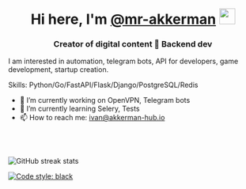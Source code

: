 <h1 align="center">Hi here, I'm <a href="https://daniilshat.ru/" target="_blank">@mr-akkerman</a>
<img src="https://github.com/blackcater/blackcater/raw/main/images/Hi.gif" height="32"/></h1>
<h3 align="center">Creator of digital content 📲 Backend dev</h3>

I am interested in automation, telegram bots, API for developers, game development, startup creation.

Skills: Python/Go/FastAPI/Flask/Django/PostgreSQL/Redis

- 🔭 I’m currently working on OpenVPN, Telegram bots 
- 🌱 I’m currently learning Selery, Tests 
- 📫 How to reach me: ivan@akkerman-hub.io 

<br><br><br>
![GitHub streak stats](https://streak-stats.demolab.com/?user=mr-akkerman)  


[![Code style: black](https://img.shields.io/badge/code%20style-black-000000.svg)](https://github.com/psf/black)
